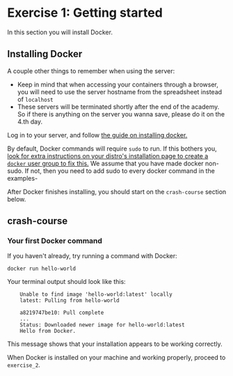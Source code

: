 # Exercise 1: Getting started


In this section you will install Docker.

## Installing Docker

A couple other things to remember when using the server:

* Keep in mind that when accessing your containers through a browser, you will need to use the server hostname from the spreadsheet instead of ``localhost``
* These servers will be terminated shortly after the end of the academy. So if there is anything on the server you wanna save, please do it on the 4.th day.

Log in to your server, and follow [the guide on installing docker.](https://store.docker.com/editions/community/docker-ce-server-ubuntu)

By default, Docker commands will require `sudo` to run. If this bothers you, [look for extra instructions on your distro's installation page to create a `docker` user group to fix this.](https://docs.docker.com/engine/installation/linux/linux-postinstall/)
We assume that you have made docker non-sudo. If not, then you need to add sudo to every docker command in the examples-

After Docker finishes installing, you should start on the `crash-course` section below.

## crash-course

### Your first Docker command


If you haven't already, try running a command with Docker:

`docker run hello-world`

Your terminal output should look like this:
```
    Unable to find image 'hello-world:latest' locally
    latest: Pulling from hello-world

    a8219747be10: Pull complete
    ...
    Status: Downloaded newer image for hello-world:latest
    Hello from Docker.
```
This message shows that your installation appears to be working correctly.

When Docker is installed on your machine and working properly, proceed to `exercise_2`.
